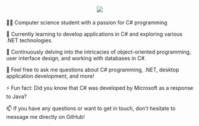 <h1 align="center">
    <img src="https://readme-typing-svg.herokuapp.com/?font=Righteous&size=35&center=true&vCenter=true&width=500&height=70&duration=4000&lines=Hello+World!+👋;+I'm+Student+Wojciech+Zawadzki!;" />
</h1>    

👨‍💻 Computer science student with a passion for C# programming

🔭 Currently learning to develop applications in C# and exploring various .NET technologies.

🌱 Continuously delving into the intricacies of object-oriented programming, user interface design, and working with databases in C#.

💬 Feel free to ask me questions about C# programming, .NET, desktop application development, and more!

⚡ Fun fact: Did you know that C# was developed by Microsoft as a response to Java?

📫 If you have any questions or want to get in touch, don't hesitate to message me directly on GitHub!

